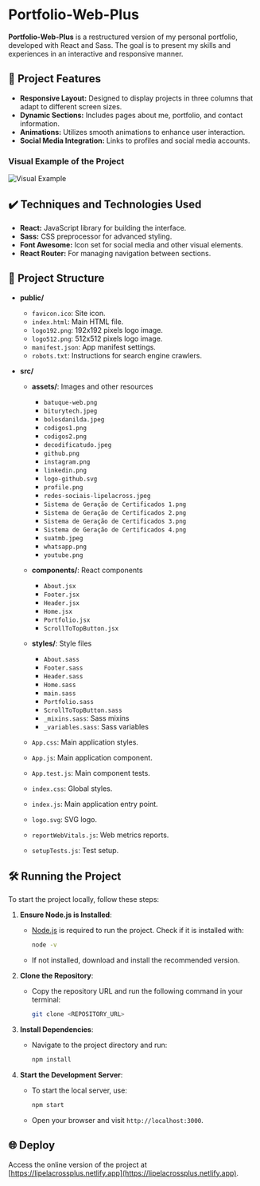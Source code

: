 # Portfolio-Web-Plus

**Portfolio-Web-Plus** is a restructured version of my personal portfolio, developed with React and Sass. The goal is to present my skills and experiences in an interactive and responsive manner.

## 🔨 Project Features

- **Responsive Layout:** Designed to display projects in three columns that adapt to different screen sizes.
- **Dynamic Sections:** Includes pages about me, portfolio, and contact information.
- **Animations:** Utilizes smooth animations to enhance user interaction.
- **Social Media Integration:** Links to profiles and social media accounts.

### Visual Example of the Project
![Visual Example](https://github.com/user-attachments/assets/daf03d28-b725-4515-af2b-eaf11d46e91a)

## ✔️ Techniques and Technologies Used

- **React:** JavaScript library for building the interface.
- **Sass:** CSS preprocessor for advanced styling.
- **Font Awesome:** Icon set for social media and other visual elements.
- **React Router:** For managing navigation between sections.

## 📁 Project Structure

- **public/**
    - `favicon.ico`: Site icon.
    - `index.html`: Main HTML file.
    - `logo192.png`: 192x192 pixels logo image.
    - `logo512.png`: 512x512 pixels logo image.
    - `manifest.json`: App manifest settings.
    - `robots.txt`: Instructions for search engine crawlers.

- **src/**
    - **assets/**: Images and other resources
        - `batuque-web.png`
        - `biturytech.jpeg`
        - `bolosdanilda.jpeg`
        - `codigos1.png`
        - `codigos2.png`
        - `decodificatudo.jpeg`
        - `github.png`
        - `instagram.png`
        - `linkedin.png`
        - `logo-github.svg`
        - `profile.png`
        - `redes-sociais-lipelacross.jpeg`
        - `Sistema de Geração de Certificados 1.png`
        - `Sistema de Geração de Certificados 2.png`
        - `Sistema de Geração de Certificados 3.png`
        - `Sistema de Geração de Certificados 4.png`
        - `suatmb.jpeg`
        - `whatsapp.png`
        - `youtube.png`

    - **components/**: React components
        - `About.jsx`
        - `Footer.jsx`
        - `Header.jsx`
        - `Home.jsx`
        - `Portfolio.jsx`
        - `ScrollToTopButton.jsx`

    - **styles/**: Style files
        - `About.sass`
        - `Footer.sass`
        - `Header.sass`
        - `Home.sass`
        - `main.sass`
        - `Portfolio.sass`
        - `ScrollToTopButton.sass`
        - `_mixins.sass`: Sass mixins
        - `_variables.sass`: Sass variables

    - `App.css`: Main application styles.
    - `App.js`: Main application component.
    - `App.test.js`: Main component tests.
    - `index.css`: Global styles.
    - `index.js`: Main application entry point.
    - `logo.svg`: SVG logo.
    - `reportWebVitals.js`: Web metrics reports.
    - `setupTests.js`: Test setup.

## 🛠️ Running the Project

To start the project locally, follow these steps:

1. **Ensure Node.js is Installed**:
    - [Node.js](https://nodejs.org/) is required to run the project. Check if it is installed with:
      ```bash
      node -v
      ```
    - If not installed, download and install the recommended version.

2. **Clone the Repository**:
    - Copy the repository URL and run the following command in your terminal:
      ```bash
      git clone <REPOSITORY_URL>
      ```

3. **Install Dependencies**:
    - Navigate to the project directory and run:
      ```bash
      npm install
      ```

4. **Start the Development Server**:
    - To start the local server, use:
      ```bash
      npm start
      ```
    - Open your browser and visit `http://localhost:3000`.

## 🌐 Deploy

Access the online version of the project at [https://lipelacrossplus.netlify.app](https://lipelacrossplus.netlify.app).

